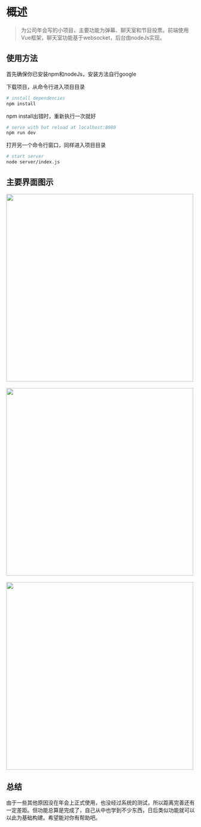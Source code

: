 # 概述

> 为公司年会写的小项目，主要功能为弹幕、聊天室和节目投票。前端使用Vue框架，聊天室功能基于websocket，后台由nodeJs实现。

## 使用方法

首先确保你已安装npm和nodeJs，安装方法自行google

下载项目，从命令行进入项目目录
``` bash
# install dependencies
npm install
```
npm install出错时，重新执行一次就好

``` bash
# serve with hot reload at localhost:8080
npm run dev
```

打开另一个命令行窗口，同样进入项目目录
``` bash
# start server
node server/index.js
```

## 主要界面图示
<img height='500px' width='auto' src='https://github.com/soggotheslitherer/cls-annual-meeting/blob/master/static/danmu.png' />  
<img height='500px' width='auto' src='https://github.com/soggotheslitherer/cls-annual-meeting/blob/master/static/chat.png' />        <img height='500px' width='auto' src='https://github.com/soggotheslitherer/cls-annual-meeting/blob/master/static/vote.png' />

## 总结

由于一些其他原因没在年会上正式使用，也没经过系统的测试，所以距离完善还有一定差距。但功能总算是完成了，自己从中也学到不少东西，日后类似功能就可以以此为基础构建。希望能对你有帮助吧。
